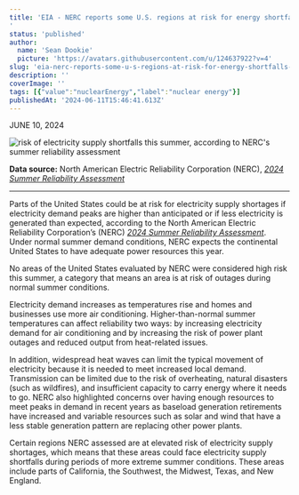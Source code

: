 ```yaml
---
title: 'EIA - NERC reports some U.S. regions at risk for energy shortfalls in extreme summer conditions
'
status: 'published'
author:
  name: 'Sean Dookie'
  picture: 'https://avatars.githubusercontent.com/u/124637922?v=4'
slug: 'eia-nerc-reports-some-u-s-regions-at-risk-for-energy-shortfalls-in-extreme-summer-conditions'
description: ''
coverImage: ''
tags: [{"value":"nuclearEnergy","label":"nuclear energy"}]
publishedAt: '2024-06-11T15:46:41.613Z'
---
```


JUNE 10, 2024

![risk of electricity supply shortfalls this summer, according to NERC's summer reliability assessment](https://www.eia.gov/todayinenergy/images/2024.06.10/main.svg)

**Data source:** North American Electric Reliability Corporation (NERC), [*2024 Summer Reliability Assessment*](https://www.nerc.com/pa/RAPA/ra/Reliability%20Assessments%20DL/NERC_SRA_2024.pdf)

---

Parts of the United States could be at risk for electricity supply shortages if electricity demand peaks are higher than anticipated or if less electricity is generated than expected, according to the North American Electric Reliability Corporation’s (NERC) [*2024 Summer Reliability Assessment*](https://www.nerc.com/pa/RAPA/ra/Reliability%20Assessments%20DL/NERC_SRA_2024.pdf). Under normal summer demand conditions, NERC expects the continental United States to have adequate power resources this year.

No areas of the United States evaluated by NERC were considered high risk this summer, a category that means an area is at risk of outages during normal summer conditions.

Electricity demand increases as temperatures rise and homes and businesses use more air conditioning. Higher-than-normal summer temperatures can affect reliability two ways: by increasing electricity demand for air conditioning and by increasing the risk of power plant outages and reduced output from heat-related issues.

In addition, widespread heat waves can limit the typical movement of electricity because it is needed to meet increased local demand. Transmission can be limited due to the risk of overheating, natural disasters (such as wildfires), and insufficient capacity to carry energy where it needs to go. NERC also highlighted concerns over having enough resources to meet peaks in demand in recent years as baseload generation retirements have increased and variable resources such as solar and wind that have a less stable generation pattern are replacing other power plants.

Certain regions NERC assessed are at elevated risk of electricity supply shortages, which means that these areas could face electricity supply shortfalls during periods of more extreme summer conditions. These areas include parts of California, the Southwest, the Midwest, Texas, and New England.